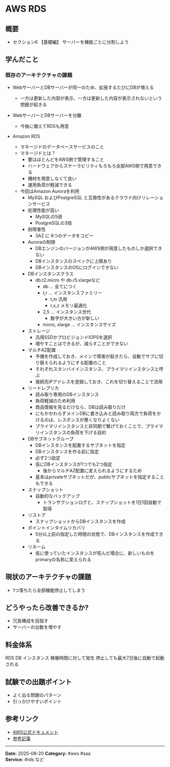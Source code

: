 # AWS RDS

## 概要

- セクション6 【基礎編】 サーバーを機能ごとに分割しよう

## 学んだこと

### 既存のアーキテクチャの課題

- WebサーバーとDBサーバーが同一のため、拡張するたびにDBが増える
  - 一方は更新した内容が表示、一方は更新した内容が表示されないという問題が起きる

- WebサーバーとDBサーバーを分離
  - 今後に備えてRDSも用意

- Amazon RDS
  - マネージドのデータベースサービスのこと
  - マネージドとは？
    - 要はほとんどをAWS側で管理すること
    - ハードウェアからスケーラビリティもろもろ全部AWS側で用意できる
    - 機材を用意しなくて良い
    - 運用負荷が軽減できる
  - 今回はAmazon Auroraを利用
    - MySQL およびPostgreSQL と互換性があるクラウド向けリレーションサービス
    - 処理性能が高い 
      - MySQLの5倍
      - PostgreSQLの3倍
    - 耐障害性
      - 3AZ に 6つのデータをコピー
    - Auroraの制限
      - DBエンジンのバージョンがAWS側が用意したものしか選択できない
      - DBインスタンスのスペックに上限あり
      - DBインスタンスのOSにログインできない
    - DBインスタンスクラス
      - db.t2.micro や db.r5.xlargeなど
        - db ... 全てにつく
        - t,r ... インスタンスファミリー
          - t,m 汎用
          - r,x,z メモリ最適化
        - 2,5 ... インスタンス世代
          - 数字が大きい方が新しい
        - micro, xlarge ... インスタンスサイズ
    - ストレージ
      - 汎用SSDかプロビジョンドIOPSを選択
      - 増やすことはできるが、減らすことができない
    - マルチAZ配置
      - 予備を作成しておき、メインで障害が起きたら、自動でサブに切り替えられるようにする配置のこと
      - それぞれスタンバイインスタンス、プライマリインスタンスと呼ぶ
      - 接続先IPアドレスを登録しておき、これを切り替えることで流用
    - リードレプリカ
      - 読み取り専用のDBインスタンス
      - 負荷軽減のため利用
      - 商品情報を見るだけなら、DBは読み取りだけ
      - にもかかわらずメインDBに書き込みと読み取り両方で負荷をかけるのは、レスポンスが悪くなりよくない
      - プライマリインスタンスと非同期で繋げておくことで、プライマリインスタンスの負荷を下げる目的
    - DBサブネットグループ
      - DBインスタンスを配置するサブネットを指定
      - DBインスタンスを作る前に指定
      - 必ず2つ設定
      - 仮にDBインスタンスが1つでも2つ指定
        - 後からマルチAZ配置に変えられるようにするため
      - 基本はprivateサブネットだが、publicサブネットを指定することもできる
    - スナップショット
      - 自動的なバックアップ
        - トランザクションログと、スナップショットを1日1回自動で取得
    - リストア
      - スナップショットからDBインスタンスを作成
    - ポイントインタイムリカバリ
      - 5分以上前の指定した時間の状態で、DBインスタンスを作成できる
    - リネーム
      - 仮に使っていたインスタンスが死んだ場合に、新しいものをprimaryの名称に変えられる

## 現状のアーキテクチャの課題

- 1つ落ちたら全部機能停止してしまう

## どうやったら改善できるか?

- 冗長構成を目指す
- サーバーの台数を増やす

## 

## 料金体系

RDS DB インスタンス 稼働時間に対して発生
停止しても最大7日後に自動で起動される

## 試験での出題ポイント

- よく出る問題のパターン
- 引っかけやすいポイント

## 参考リンク

- [AWS公式ドキュメント](URL)
- [参考記事](URL)

---
**Date:** 2025-08-20
**Category:** #aws #saa  
**Service:** #rds など
